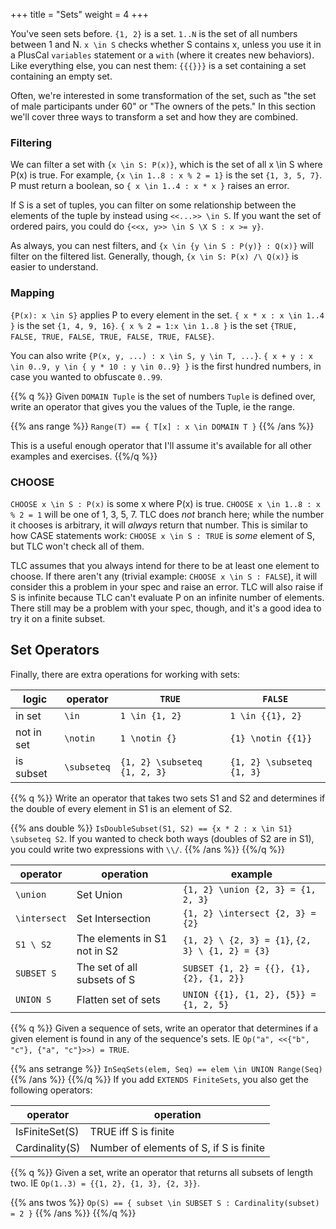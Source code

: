 +++
title = "Sets"
weight = 4
+++

You've seen sets before. `{1, 2}` is a set. `1..N` is the set of all numbers between 1 and N. `x \in S` checks whether S contains x, unless you use it in a PlusCal `variables` statement or a `with` (where it creates new behaviors). Like everything else, you can nest them: `{{{}}}` is a set containing a set containing an empty set.

Often, we're interested in some transformation of the set, such as "the set of male participants under 60" or "The owners of the pets." In this section we'll cover three ways to transform a set and how they are combined.

### Filtering

We can filter a set with `{x \in S: P(x)}`, which is the set of all x \in S where P(x) is true. For example, `{x \in 1..8 : x % 2 = 1}` is the set `{1, 3, 5, 7}`. P must return a boolean, so `{ x \in 1..4 : x * x }` raises an error.

If S is a set of tuples, you can filter on some relationship between the elements of the tuple by instead using `<<...>> \in S`. If you want the set of ordered pairs, you could do `{<<x, y>> \in S \X S : x >= y}`.

As always, you can nest filters, and `{x \in {y \in S : P(y)} : Q(x)}` will filter on the filtered list. Generally, though, `{x \in S: P(x) /\ Q(x)}` is easier to understand.


### Mapping

`{P(x): x \in S}` applies P to every element in the set. `{ x * x : x \in 1..4 }` is the set `{1, 4, 9, 16}`. `{ x % 2 = 1:x \in 1..8 }` is the set `{TRUE, FALSE, TRUE, FALSE, TRUE, FALSE, TRUE, FALSE}`. 

You can also write `{P(x, y, ...) : x \in S, y \in T, ...}`. `{ x + y : x \in 0..9, y \in { y * 10 : y \in 0..9} }` is the first hundred numbers, in case you wanted to obfuscate `0..99`.

{{% q %}}
Given `DOMAIN Tuple` is the set of numbers `Tuple` is defined over, write an operator that gives you the values of the Tuple, ie the range.

{{% ans range %}}
`Range(T) == { T[x] : x \in DOMAIN T }`
{{% /ans %}}

This is a useful enough operator that I'll assume it's available for all other examples and exercises.
{{%/q %}}

### CHOOSE

`CHOOSE x \in S : P(x)` is some x where P(x) is true. `CHOOSE x \in 1..8 : x % 2 = 1` will be one of 1, 3, 5, 7. TLC does _not_ branch here; while the number it chooses is arbitrary, it will _always_ return that number. This is similar to how CASE statements work: `CHOOSE x \in S : TRUE` is _some_ element of S, but TLC won't check all of them.

TLC assumes that you always intend for there to be at least one element to choose. If there aren't any (trivial example: `CHOOSE x \in S : FALSE`), it will consider this a problem in your spec and raise an error. TLC will also raise if S is infinite because TLC can't evaluate P on an infinite number of elements. There still may be a problem with your spec, though, and it's a good idea to try it on a finite subset.


## Set Operators

Finally, there are extra operations for working with sets:

logic | operator | `TRUE` | `FALSE`
------|--------|--------|--------
in set|  `\in` | `1 \in {1, 2}` | `1 \in {{1}, 2}` 
not in set | `\notin` | `1 \notin {}` | `{1} \notin {{1}}`
is subset | `\subseteq` | `{1, 2} \subseteq {1, 2, 3}` | `{1, 2} \subseteq {1, 3}`


{{% q %}}
Write an operator that takes two sets S1 and S2 and determines if the double of every element in S1 is an element of S2.

{{% ans double %}}
`IsDoubleSubset(S1, S2) == {x * 2 : x \in S1} \subseteq S2`.
If you wanted to check both ways (doubles of S2 are in S1), you could write two expressions with `\\/`.
{{% /ans %}}
{{%/q %}}

operator | operation | example
-------|-----------|--------
`\union` | Set Union | `{1, 2} \union {2, 3} = {1, 2, 3}`
`\intersect` | Set Intersection | `{1, 2} \intersect {2, 3} = {2}`
`S1 \ S2` | The elements in S1 not in S2 | `{1, 2} \ {2, 3} = {1}`, `{2, 3} \ {1, 2} = {3}`
`SUBSET S` | The set of all subsets of S | `SUBSET {1, 2} = {{}, {1}, {2}, {1, 2}}`
`UNION S` | Flatten set of sets | `UNION {{1}, {1, 2}, {5}} = {1, 2, 5}`

{{% q %}}
Given a sequence of sets, write an operator that determines if a given element is found in any of the sequence's sets. IE `Op("a", <<{"b", "c"}, {"a", "c"}>>) = TRUE`.

{{% ans setrange %}}
`InSeqSets(elem, Seq) == elem \in UNION Range(Seq)`
{{% /ans %}}
{{%/q %}}
If you add `EXTENDS FiniteSets`, you also get the following operators:

operator | operation
-------|-------
IsFiniteSet(S) | TRUE iff S is finite
Cardinality(S) | Number of elements of S, if S is finite

{{% q %}}
Given a set, write an operator that returns all subsets of length two. IE `Op(1..3) = {{1, 2}, {1, 3}, {2, 3}}`.

{{% ans twos %}}
`Op(S) == { subset \in SUBSET S : Cardinality(subset) = 2 }`
{{% /ans %}}
{{%/q %}}
